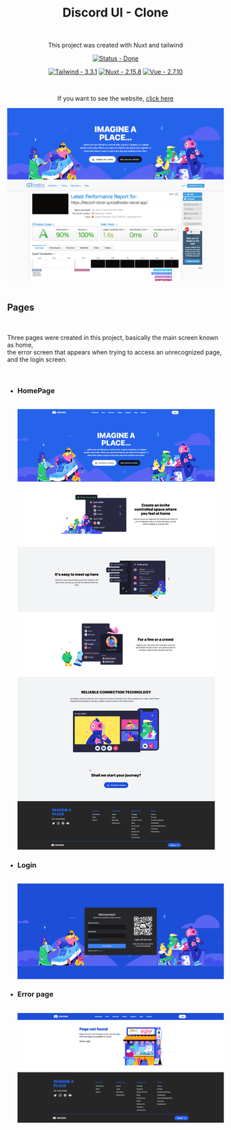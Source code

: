 <div align='center'>

  <h1>Discord UI - Clone</h1>
  <br />
  <p>This project was created with Nuxt and tailwind</p>

[![Status - Done](https://img.shields.io/badge/Status-Done-green?style=for-the-badge)](/docs/ "Go to project documentation")

</div>

<div align='center'>

[![Tailwind - 3.3.1](https://img.shields.io/static/v1?label=Tailwind&message=3.3.1&color=%2335F8B1)](https://)
[![Nuxt - 2.15.8](https://img.shields.io/static/v1?label=Nuxt&message=2.15.8&color=%2335F8B1)](https://)
[![Vue - 2.7.10](https://img.shields.io/static/v1?label=Vue&message=2.7.10&color=%2335F8B1)](https://)

<br />
</div>

<div align='center'>
  <p>If you want to see the website, 
    <a href='https://discord-clone-vue-nuxt-pxcd.vercel.app/' target='_blank'>click here</a>
  </p>
</div>

<center>
  <img src='./github/home_view.png' alt='readme apresentation'/>
</center>

<div>
  <img src='./github/performance_test.png' alt='performance test'/>
</div>

<div>
  <br />
  <h2>Pages</h2>
  <br />
  <p>Three pages were created in this project, basically the main screen known as home, <br />the error screen that appears when trying to access an unrecognized page, and the login screen.</p>
  <br />
</div>

<div>

- <h3>HomePage</h3>
      <br />
      <img src='./github/home.png' />
  </div>

<div>

- <h3>Login</h3>
      <br />
      <img src='./github/login.png' />
  </div>

<div>

- <h3>Error page</h3>
      <br />
      <img src='./github/not_found.png' />
  </div>
